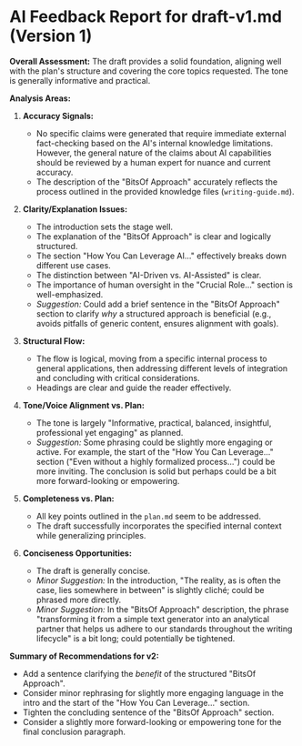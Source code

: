 # AI Feedback Report for draft-v1.md (Version 1)

**Overall Assessment:** The draft provides a solid foundation, aligning well with the plan's structure and covering the core topics requested. The tone is generally informative and practical.

**Analysis Areas:**

1.  **Accuracy Signals:**
    *   No specific claims were generated that require immediate external fact-checking based on the AI's internal knowledge limitations. However, the general nature of the claims about AI capabilities should be reviewed by a human expert for nuance and current accuracy.
    *   The description of the "BitsOf Approach" accurately reflects the process outlined in the provided knowledge files (`writing-guide.md`).

2.  **Clarity/Explanation Issues:**
    *   The introduction sets the stage well.
    *   The explanation of the "BitsOf Approach" is clear and logically structured.
    *   The section "How You Can Leverage AI..." effectively breaks down different use cases.
    *   The distinction between "AI-Driven vs. AI-Assisted" is clear.
    *   The importance of human oversight in the "Crucial Role..." section is well-emphasized.
    *   *Suggestion:* Could add a brief sentence in the "BitsOf Approach" section to clarify *why* a structured approach is beneficial (e.g., avoids pitfalls of generic content, ensures alignment with goals).

3.  **Structural Flow:**
    *   The flow is logical, moving from a specific internal process to general applications, then addressing different levels of integration and concluding with critical considerations.
    *   Headings are clear and guide the reader effectively.

4.  **Tone/Voice Alignment vs. Plan:**
    *   The tone is largely "Informative, practical, balanced, insightful, professional yet engaging" as planned.
    *   *Suggestion:* Some phrasing could be slightly more engaging or active. For example, the start of the "How You Can Leverage..." section ("Even without a highly formalized process...") could be more inviting. The conclusion is solid but perhaps could be a bit more forward-looking or empowering.

5.  **Completeness vs. Plan:**
    *   All key points outlined in the `plan.md` seem to be addressed.
    *   The draft successfully incorporates the specified internal context while generalizing principles.

6.  **Conciseness Opportunities:**
    *   The draft is generally concise.
    *   *Minor Suggestion:* In the introduction, "The reality, as is often the case, lies somewhere in between" is slightly cliché; could be phrased more directly.
    *   *Minor Suggestion:* In the "BitsOf Approach" description, the phrase "transforming it from a simple text generator into an analytical partner that helps us adhere to our standards throughout the writing lifecycle" is a bit long; could potentially be tightened.

**Summary of Recommendations for v2:**

*   Add a sentence clarifying the *benefit* of the structured "BitsOf Approach".
*   Consider minor rephrasing for slightly more engaging language in the intro and the start of the "How You Can Leverage..." section.
*   Tighten the concluding sentence of the "BitsOf Approach" section.
*   Consider a slightly more forward-looking or empowering tone for the final conclusion paragraph. 